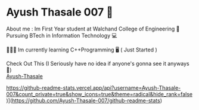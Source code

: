 # Ayush Thasale 007 🧿

About me : Im First Year student at Walchand College of Engineering 📘 Pursuing BTech in Information Technology 💻<br>

🕵🏼‍♂️ Im currently learning C++Programming 🖥 ( Just Started )<br> 

Check Out This (I Seriously have no idea if anyone's gonna see it anyways 🤣)<br>
[Ayush-Thasale](https://www.youtube.com/watch?v=EH9yR6T4ePI)<br>

https://github-readme-stats.vercel.app/api?username=Ayush-Thasale-007&count_private=true&show_icons=true&theme=radical&hide_rank=false)](https://github.com/Ayush-Thasale-007/github-readme-stats)
